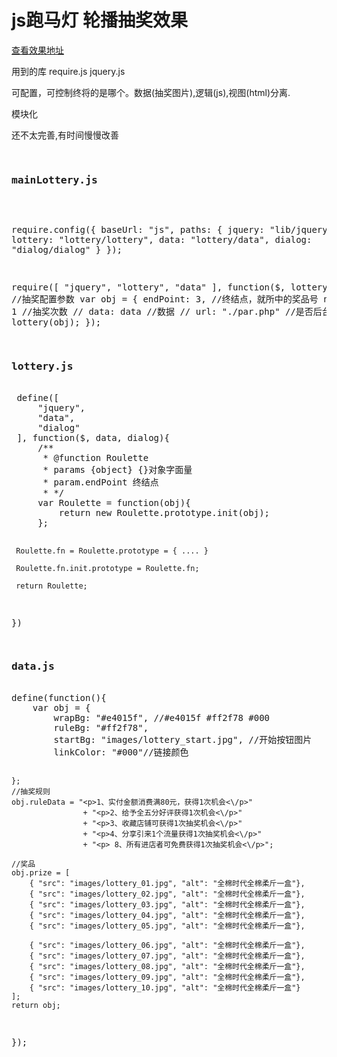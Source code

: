 <h1>
js跑马灯 轮播抽奖效果
</h1>
<a href="http://www.codegoing.com/lottery/" target="_blank">查看效果地址</a>

<p>用到的库 require.js jquery.js</p>
<p>可配置，可控制终将的是哪个。数据(抽奖图片),逻辑(js),视图(html)分离.</p>
<p>模块化</p>
<p>还不太完善,有时间慢慢改善</p>
<pre>

<h3>mainLottery.js</h3>

 require.config({
     baseUrl: "js",
     paths: {
         jquery: "lib/jquery",
         lottery: "lottery/lottery",
         data: "lottery/data",
         dialog: "dialog/dialog"
     }
 });

 require([
     "jquery",
     "lottery",
     "data"
 ], function($, lottery, data){
     //抽奖配置参数
     var obj = {
         endPoint: 3, //终结点，就所中的奖品号
         number: 1 //抽奖次数
 //        data: data //数据
 //        url: "./par.php" //是否后台验证
     };
     lottery(obj);
 });

<h3>lottery.js</h3>
 define([
     "jquery",
     "data",
     "dialog"
 ], function($, data, dialog){
     /**
      * @function Roulette
      * params {object} {}对象字面量
      * param.endPoint 终结点
      * */
     var Roulette = function(obj){
         return new Roulette.prototype.init(obj);
     };

     Roulette.fn = Roulette.prototype = { .... }

     Roulette.fn.init.prototype = Roulette.fn;

     return Roulette;
 })


<h3>data.js</h3>
define(function(){
    var obj = {
        wrapBg: "#e4015f", //#e4015f #ff2f78 #000
        ruleBg: "#ff2f78",
        startBg: "images/lottery_start.jpg", //开始按钮图片
        linkColor: "#000"//链接颜色

    };
    //抽奖规则
    obj.ruleData = "<p>1、实付金额消费满80元，获得1次机会<\/p>"
                    + "<p>2、给予全五分好评获得1次机会<\/p>"
                    + "<p>3、收藏店铺可获得1次抽奖机会<\/p>"
                    + "<p>4、分享引来1个流量获得1次抽奖机会<\/p>"
                    + "<p> 8、所有进店者可免费获得1次抽奖机会<\/p>";

    //奖品
    obj.prize = [
        { "src": "images/lottery_01.jpg", "alt": "全棉时代全棉柔斤一盒"},
        { "src": "images/lottery_02.jpg", "alt": "全棉时代全棉柔斤一盒"},
        { "src": "images/lottery_03.jpg", "alt": "全棉时代全棉柔斤一盒"},
        { "src": "images/lottery_04.jpg", "alt": "全棉时代全棉柔斤一盒"},
        { "src": "images/lottery_05.jpg", "alt": "全棉时代全棉柔斤一盒"},

        { "src": "images/lottery_06.jpg", "alt": "全棉时代全棉柔斤一盒"},
        { "src": "images/lottery_07.jpg", "alt": "全棉时代全棉柔斤一盒"},
        { "src": "images/lottery_08.jpg", "alt": "全棉时代全棉柔斤一盒"},
        { "src": "images/lottery_09.jpg", "alt": "全棉时代全棉柔斤一盒"},
        { "src": "images/lottery_10.jpg", "alt": "全棉时代全棉柔斤一盒"}
    ];
    return obj;
});
</pre>
